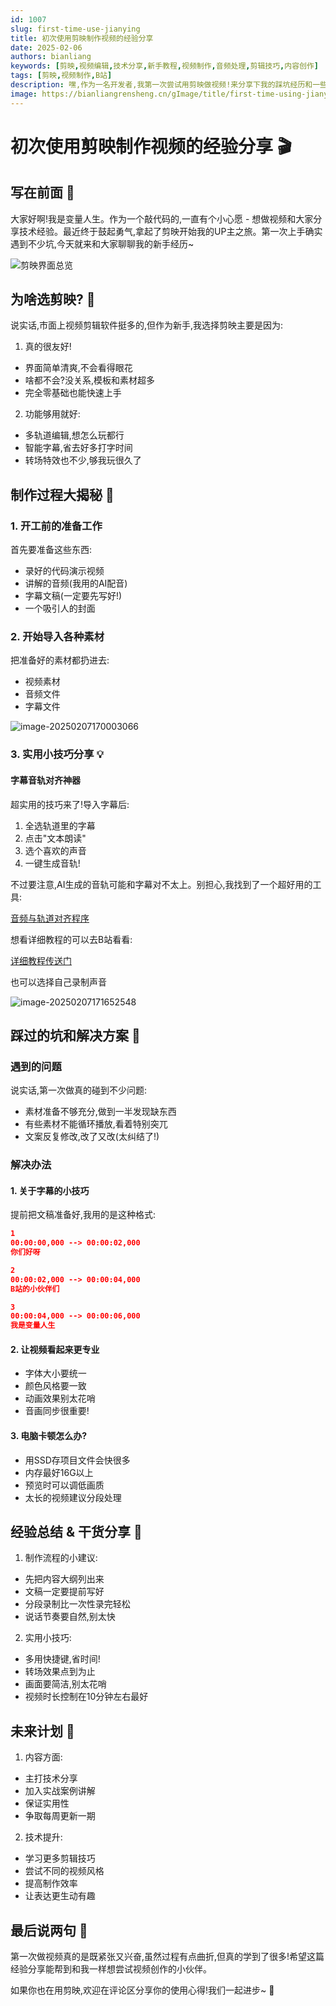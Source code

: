 ```yaml
---
id: 1007
slug: first-time-use-jianying
title: 初次使用剪映制作视频的经验分享
date: 2025-02-06
authors: bianliang
keywords: [剪映,视频编辑,技术分享,新手教程,视频制作,音频处理,剪辑技巧,内容创作]
tags: [剪映,视频制作,B站]
description: 嘿,作为一名开发者,我第一次尝试用剪映做视频!来分享下我的踩坑经历和一些小技巧~
image: https://bianliangrensheng.cn/gImage/title/first-time-using-jianying-to-make-video.jpg
---
```


# 初次使用剪映制作视频的经验分享 🎬

## 写在前面 👋
大家好啊!我是变量人生。作为一个敲代码的,一直有个小心愿 - 想做视频和大家分享技术经验。最近终于鼓起勇气,拿起了剪映开始我的UP主之旅。第一次上手确实遇到不少坑,今天就来和大家聊聊我的新手经历~

<!-- truncate --> 
![剪映界面总览](https://cdn.jsdelivr.net/gh/hhhh-wang/MyPic@main/blog/img/image-20250207165651983.png)

## 为啥选剪映? 🤔

说实话,市面上视频剪辑软件挺多的,但作为新手,我选择剪映主要是因为:

1. 真的很友好!
- 界面简单清爽,不会看得眼花
- 啥都不会?没关系,模板和素材超多
- 完全零基础也能快速上手

2. 功能够用就好:
- 多轨道编辑,想怎么玩都行
- 智能字幕,省去好多打字时间
- 转场特效也不少,够我玩很久了

## 制作过程大揭秘 🎯

### 1. 开工前的准备工作
首先要准备这些东西:
- 录好的代码演示视频
- 讲解的音频(我用的AI配音)
- 字幕文稿(一定要先写好!)
- 一个吸引人的封面

### 2. 开始导入各种素材
把准备好的素材都扔进去:
- 视频素材
- 音频文件
- 字幕文件

![image-20250207170003066](https://cdn.jsdelivr.net/gh/hhhh-wang/MyPic@main/blog/img/image-20250207170003066.png)

### 3. 实用小技巧分享 💡

#### 字幕音轨对齐神器
超实用的技巧来了!导入字幕后:
1. 全选轨道里的字幕
2. 点击"文本朗读"
3. 选个喜欢的声音
4. 一键生成音轨!

不过要注意,AI生成的音轨可能和字幕对不太上。别担心,我找到了一个超好用的工具:

[音频与轨道对齐程序](https://github.com/KamiMisuzu/Clippingaudiosubtitlealignmentprogram)

想看详细教程的可以去B站看看:

[详细教程传送门](https://www.bilibili.com/video/BV1Zj411C7DY)

也可以选择自己录制声音

![image-20250207171652548](https://cdn.jsdelivr.net/gh/hhhh-wang/MyPic@main/blog/img/image-20250207171652548.png)

## 踩过的坑和解决方案 🚧

### 遇到的问题
说实话,第一次做真的碰到不少问题:
- 素材准备不够充分,做到一半发现缺东西
- 有些素材不能循环播放,看着特别突兀
- 文案反复修改,改了又改(太纠结了!)

### 解决办法

#### 1. 关于字幕的小技巧
提前把文稿准备好,我用的是这种格式:

```json
1
00:00:00,000 --> 00:00:02,000
你们好呀

2
00:00:02,000 --> 00:00:04,000
B站的小伙伴们

3
00:00:04,000 --> 00:00:06,000
我是变量人生
```


#### 2. 让视频看起来更专业
- 字体大小要统一
- 颜色风格要一致
- 动画效果别太花哨
- 音画同步很重要!

#### 3. 电脑卡顿怎么办?
- 用SSD存项目文件会快很多
- 内存最好16G以上
- 预览时可以调低画质
- 太长的视频建议分段处理

## 经验总结 & 干货分享 🌟

1. 制作流程的小建议:
- 先把内容大纲列出来
- 文稿一定要提前写好
- 分段录制比一次性录完轻松
- 说话节奏要自然,别太快

2. 实用小技巧:
- 多用快捷键,省时间!
- 转场效果点到为止
- 画面要简洁,别太花哨
- 视频时长控制在10分钟左右最好

## 未来计划 🎯

1. 内容方面:
- 主打技术分享
- 加入实战案例讲解
- 保证实用性
- 争取每周更新一期

2. 技术提升:
- 学习更多剪辑技巧
- 尝试不同的视频风格
- 提高制作效率
- 让表达更生动有趣

## 最后说两句 👋
第一次做视频真的是既紧张又兴奋,虽然过程有点曲折,但真的学到了很多!希望这篇经验分享能帮到和我一样想尝试视频创作的小伙伴。

如果你也在用剪映,欢迎在评论区分享你的使用心得!我们一起进步~ 🤝
